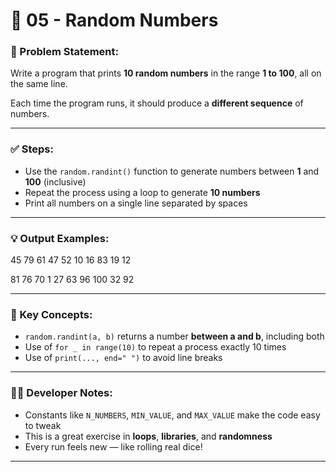 # 🎲 05 - Random Numbers

### 📌 Problem Statement:
Write a program that prints **10 random numbers** in the range **1 to 100**, all on the same line.

Each time the program runs, it should produce a **different sequence** of numbers.

---

### ✅ Steps:
- Use the `random.randint()` function to generate numbers between **1** and **100** (inclusive)  
- Repeat the process using a loop to generate **10 numbers**  
- Print all numbers on a single line separated by spaces

---

### 💡 Output Examples:
45 79 61 47 52 10 16 83 19 12

81 76 70 1 27 63 96 100 32 92


---

### 🧠 Key Concepts:
- `random.randint(a, b)` returns a number **between a and b**, including both  
- Use of `for _ in range(10)` to repeat a process exactly 10 times  
- Use of `print(..., end=" ")` to avoid line breaks

---

### 👨‍💻 Developer Notes:
- Constants like `N_NUMBERS`, `MIN_VALUE`, and `MAX_VALUE` make the code easy to tweak  
- This is a great exercise in **loops**, **libraries**, and **randomness**  
- Every run feels new — like rolling real dice!

---

